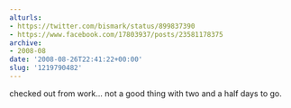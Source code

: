 ```yaml
---
alturls:
- https://twitter.com/bismark/status/899837390
- https://www.facebook.com/17803937/posts/23581178375
archive:
- 2008-08
date: '2008-08-26T22:41:22+00:00'
slug: '1219790482'
---
```


checked out from work... not a good thing with two and a half days to go.

